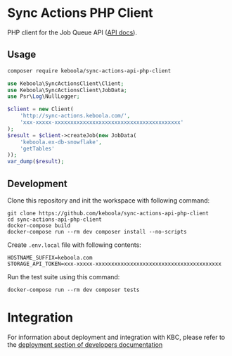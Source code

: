# Sync Actions PHP Client

PHP client for the Job Queue API ([API docs](https://app.swaggerhub.com/apis-docs/keboola/job-queue-api/1.0.0)).

## Usage
```bash
composer require keboola/sync-actions-api-php-client
```

```php
use Keboola\SyncActionsClient\Client;
use Keboola\SyncActionsClient\JobData;
use Psr\Log\NullLogger;

$client = new Client(
    'http://sync-actions.keboola.com/',
    'xxx-xxxxx-xxxxxxxxxxxxxxxxxxxxxxxxxxxxxxxxxxxxxxxx'
);
$result = $client->createJob(new JobData(
    'keboola.ex-db-snowflake',
    'getTables'
));
var_dump($result);
```

## Development
 
Clone this repository and init the workspace with following command:

```
git clone https://github.com/keboola/sync-actions-api-php-client
cd sync-actions-api-php-client
docker-compose build
docker-compose run --rm dev composer install --no-scripts
```

Create `.env.local` file with following contents:

```shell
HOSTNAME_SUFFIX=keboola.com
STORAGE_API_TOKEN=xxx-xxxxx-xxxxxxxxxxxxxxxxxxxxxxxxxxxxxxxxxxxxxxxx
```

Run the test suite using this command:

```
docker-compose run --rm dev composer tests
```
 
# Integration

For information about deployment and integration with KBC, please refer to the [deployment section of developers documentation](https://developers.keboola.com/extend/component/deployment/) 
